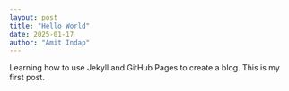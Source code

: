 ```yaml
---
layout: post
title: "Hello World"
date: 2025-01-17
author: "Amit Indap"
---
```


Learning how to use Jekyll and GitHub Pages to create a blog. This is my first post. 

